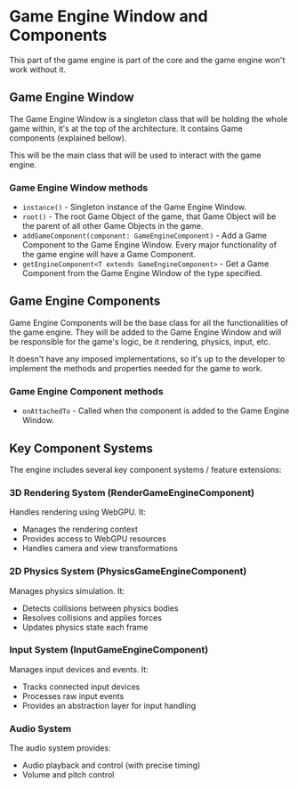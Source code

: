 # Game Engine Window and Components
This part of the game engine is part of the core and the game engine won't work without it.
## Game Engine Window
The Game Engine Window is a singleton class that will be holding the whole game within, it's at the top of the architecture. It contains Game components (explained bellow).

This will be the main class that will be used to interact with the game engine.
### Game Engine Window methods
- `instance()` - Singleton instance of the Game Engine Window.
- `root()` - The root Game Object of the game, that Game Object will be the parent of all other Game Objects in the game.
- `addGameComponent(component: GameEngineComponent)` - Add a Game Component to the Game Engine Window. Every major functionality of the game engine will have a Game Component.
- `getEngineComponent<T extends GameEngineComponent>` - Get a Game Component from the Game Engine Window of the type specified.

## Game Engine Components
Game Engine Components will be the base class for all the functionalities of the game engine. They will be added to the Game Engine Window and will be responsible for the game's logic, be it rendering, physics, input, etc.

It doesn't have any imposed implementations, so it's up to the developer to implement the methods and properties needed for the game to work.
### Game Engine Component methods
- `onAttachedTo` - Called when the component is added to the Game Engine Window.

## Key Component Systems

The engine includes several key component systems / feature extensions:

### 3D Rendering System (RenderGameEngineComponent)

Handles rendering using WebGPU. It:

- Manages the rendering context
- Provides access to WebGPU resources
- Handles camera and view transformations

### 2D Physics System (PhysicsGameEngineComponent)
Manages physics simulation. It:

- Detects collisions between physics bodies
- Resolves collisions and applies forces
- Updates physics state each frame

### Input System (InputGameEngineComponent)
Manages input devices and events. It:

- Tracks connected input devices
- Processes raw input events
- Provides an abstraction layer for input handling

### Audio System
The audio system provides:
- Audio playback and control (with precise timing)
- Volume and pitch control
